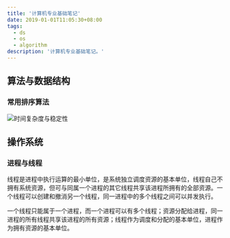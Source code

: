 ```yaml
---
title: '计算机专业基础笔记'
date: 2019-01-01T11:05:30+08:00
tags:
  - ds
  - os
  - algorithm
description: '计算机专业基础笔记。'
---
```


## 算法与数据结构

### 常用排序算法

![时间复杂度与稳定性](/images/2019/basic-note/20201022110804.webp)

## 操作系统

### 进程与线程

线程是进程中执行运算的最小单位，是系统独立调度资源的基本单位，线程自己不拥有系统资源，但可与同属一个进程的其它线程共享该进程所拥有的全部资源。一个线程可以创建和撤消另一个线程，同一进程中的多个线程之间可以并发执行。

一个线程只能属于一个进程，而一个进程可以有多个线程；资源分配给进程，同一进程的所有线程共享该进程的所有资源；线程作为调度和分配的基本单位，进程作为拥有资源的基本单位。
